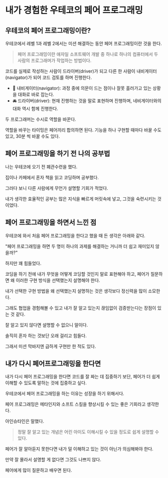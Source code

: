# 내가 경험한 우테코의 페어 프로그래밍

## 우테코의 페어 프로그래밍이란?

우테코에서 레벨 1과 레벨 2에서는 미션 해결하는 동안 페어 프로그래밍이란 것을 한다.
> 페어 프로그래밍이란 애자일 소프트웨어 개발 중 하나로 하나의 컴퓨터에서 두 사람의 프로그래머가 작업하는 방법이다.

코드를 실제로 작성하는 사람이 드라이버(driver)가 되고 다른 한 사람이 내비게이터(navigator)가 되어 코드 검토를 하며 진행한다.
* 🧭 내비게이터(navigator): 과정 중에 의문이 드는 점이나 잘못 흘러가고 있는 상황을 대화로 바로 잡는다.
* 🚘 드라이버(driver): 현재 진행하는 것을 말로 표현하며 진행하며, 네비게이터와의 대화 역시 함께 진행한다.

두 프로그래머는 수시로 역할을 바꾼다.

역할을 바꾸는 타이밍은 페어끼리 합의하면 된다. 기능을 하나 구현할 때마다 바꿀 수도 있고, 30분 씩 바꿀 수도 있다.

## 페어 프로그래밍을 하기 전 나의 공부법
나는 우테코에 오기 전 폐관수련을 했다.

집이나 카페에서 혼자 책을 읽고 코딩하며 공부했다.

그러다 보니 다른 사람에게 무언가 설명할 기회가 적었다.

내가 생각한 효율적인 공부는 많은 지식을 빠르게 머릿속에 넣고, 그것을 숙련시키는 것이었다.

## 페어 프로그래밍을 하면서 느낀 점
우테코에 와서 처음 페어 프로그래밍을 한다고 했을 때 든 생각은 아래와 같다.

"페어 프로그래밍을 하면 두 명이 하나의 과제를 해결하는 거니까 더 쉽고 재미있지 않을까?"

하지만 꽤 힘들었다.

코딩을 하기 전에 내가 무엇을 어떻게 코딩할 것인지 말로 표현해야 하고, 페어가 질문하면 왜 이러한 구현 방식을 선택했는지 설명해야 한다.

내가 선택한 구현 방법을 왜 선택했는지 설명하는 것은 생각보다 정신력을 많이 소모한다.

그래도 협업을 경험해볼 수 있고 내가 잘 알고 있는지 끊임없이 검증받는다는 장점이 있는 것 같다.

잘 알고 있지 않다면 설명할 수 없으니 말이다.

솔직히 혼자 하는 것보단 오래 걸리고 힘들다.

그래서 미션 막바지엔 급하게 구현만 한 적도 있다.

## 내가 다시 페어프로그래밍을 한다면
내가 다시 페어 프로그래밍을 한다면 코드를 잘 짜는 데 집중하기 보단, 페어가 더 쉽게 이해할 수 있도록 말하는 것에 집중하고 싶다.

우테코에서 페어 프로그래밍을 하는 이유는 성장을 하기 위해서다.

페어 프로그래밍은 메타인지와 소프트 스킬을 향상시킬 수 있는 좋은 기회라고 생각한다.

아인슈타인은 말했다.

> 정말 잘 알고 있는 개념은 어린 아이도 이해시킬 수 있을 정도로 쉽게 설명할 수 있다.

페어가 잘 알아듣지 못한다면 내가 덜 이해하고 있는 것이 아닌가 의심해봐야 한다.

만약 잘 몰라서 설명할 게 없다면 그것도 나쁘지 않다.

페어에게 많이 질문하고 배우면 된다.
